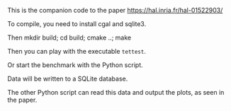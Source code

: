 
This is the companion code to the paper https://hal.inria.fr/hal-01522903/

To compile, you need to install cgal and sqlite3.

Then mkdir build; cd build; cmake ..; make

Then you can play with the executable `tettest`.

Or start the benchmark with the Python script.

Data will be written to a  SQLite database.

The other Python script can read this data and output the plots, as seen in the paper.
